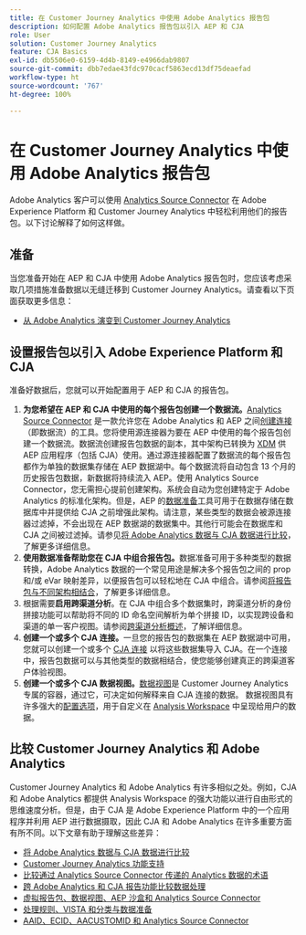 ```yaml
---
title: 在 Customer Journey Analytics 中使用 Adobe Analytics 报告包
description: 如何配置 Adobe Analytics 报告包以引入 AEP 和 CJA
role: User
solution: Customer Journey Analytics
feature: CJA Basics
exl-id: db5506e0-6159-4d4b-8149-e4966dab9807
source-git-commit: dbb7edae43fdc970cacf5863ecd13df75deaefad
workflow-type: ht
source-wordcount: '767'
ht-degree: 100%

---
```


# 在 Customer Journey Analytics 中使用 Adobe Analytics 报告包

Adobe Analytics 客户可以使用 [Analytics Source Connector](https://experienceleague.adobe.com/docs/experience-platform/sources/connectors/adobe-applications/analytics.html?lang=zh-Hans) 在 Adobe Experience Platform 和 Customer Journey Analytics 中轻松利用他们的报告包。以下讨论解释了如何这样做。

## 准备

当您准备开始在 AEP 和 CJA 中使用 Adobe Analytics 报告包时，您应该考虑采取几项措施准备数据以无缝迁移到 Customer Journey Analytics。请查看以下页面获取更多信息：

* [从 Adobe Analytics 演变到 Customer Journey Analytics](/help/getting-started/aa-to-cja.md)

## 设置报告包以引入 Adobe Experience Platform 和 CJA

准备好数据后，您就可以开始配置用于 AEP 和 CJA 的报告包。

1. **为您希望在 AEP 和 CJA 中使用的每个报告包创建一个数据流。**[Analytics Source Connector](https://experienceleague.adobe.com/docs/experience-platform/sources/connectors/adobe-applications/analytics.html?lang=zh-Hans) 是一款允许您在 Adobe Analytics 和 AEP 之间[创建连接](/help/connections/create-connection.md)（即数据流）的工具。您将使用源连接器为要在 AEP 中使用的每个报告包创建一个数据流。数据流创建报告包数据的副本，其中架构已转换为 [XDM](https://experienceleague.adobe.com/docs/platform-learn/tutorials/schemas/schemas-and-experience-data-model.html?lang=zh-Hans) 供 AEP 应用程序（包括 CJA）使用。通过源连接器配置了数据流的每个报告包都作为单独的数据集存储在 AEP 数据湖中。每个数据流将自动包含 13 个月的历史报告包数据，新数据将持续流入 AEP。使用 Analytics Source Connector，您无需担心提前创建架构。系统会自动为您创建特定于 Adobe Analytics 的标准化架构。但是，AEP 的[数据准备](https://experienceleague.adobe.com/docs/experience-platform/data-prep/home.html?lang=zh-Hans)工具可用于在数据存储在数据库中并提供给 CJA 之前增强此架构。请注意，某些类型的数据会被源连接器过滤掉，不会出现在 AEP 数据湖的数据集中。其他行可能会在数据库和 CJA 之间被过滤掉。请参见[将 Adobe Analytics 数据与 CJA 数据进行比较](/help/troubleshooting/compare.md)，了解更多详细信息。
1. **使用数据准备帮助您在 CJA 中组合报告包。**&#x200B;数据准备可用于多种类型的数据转换，Adobe Analytics 数据的一个常见用途是解决多个报告包之间的 prop 和/或 eVar 映射差异，以便报告包可以轻松地在 CJA 中组合。请参阅[将报告包与不同架构相结合](/help/use-cases/aa-data/combine-report-suites.md)，了解更多详细信息。
1. 根据需要&#x200B;**启用跨渠道分析**。在 CJA 中组合多个数据集时，跨渠道分析的身份拼接功能可以帮助将不同的 ID 命名空间解析为单个拼接 ID，以实现跨设备和渠道的单一客户视图。请参阅[跨渠道分析概述](/help/connections/cca/overview.md)，了解详细信息。
1. **创建一个或多个 CJA 连接。**&#x200B;一旦您的报告包的数据集在 AEP 数据湖中可用，您就可以创建一个或多个 [CJA 连接](/help/connections/overview.md) 以将这些数据集导入 CJA。在一个连接中，报告包数据可以与其他类型的数据相结合，使您能够创建真正的跨渠道客户体验视图。
1. **创建一个或多个 CJA 数据视图。**[数据视图](/help/data-views/data-views.md)是 Customer Journey Analytics 专属的容器，通过它，可决定如何解释来自 CJA 连接的数据。 数据视图具有许多强大的[配置选项](/help/data-views/create-dataview.md)，用于自定义在 [Analysis Workspace](/help/analysis-workspace/home.md) 中呈现给用户的数据。

## 比较 Customer Journey Analytics 和 Adobe Analytics

Customer Journey Analytics 和 Adobe Analytics 有许多相似之处。例如，CJA 和 Adobe Analytics 都提供 Analysis Workspace 的强大功能以进行自由形式的思维速度分析。但是，由于 CJA 是 Adobe Experience Platform 中的一个应用程序并利用 AEP 进行数据摄取，因此 CJA 和 Adobe Analytics 在许多重要方面有所不同。以下文章有助于理解这些差异：

* [将 Adobe Analytics 数据与 CJA 数据进行比较](/help/troubleshooting/compare.md)
* [Customer Journey Analytics 功能支持](/help/getting-started/aa-vs-cja/cja-aa.md)
* [比较通过 Analytics Source Connector 传递的 Analytics 数据的术语](/help/getting-started/aa-vs-cja/terminology.md)
* [跨 Adobe Analytics 和 CJA 报告功能比较数据处理](/help/getting-started/aa-vs-cja/data-processing-comparisons.md)
* [虚拟报告包、数据视图、AEP 沙盒和 Analytics Source Connector ](/help/getting-started/aa-vs-cja/vrs-dataview-sandbox-adc.md)
* [处理规则、VISTA 和分类与数据准备](/help/getting-started/aa-vs-cja/pr-vista-dataprep.md)
* [AAID、ECID、AACUSTOMID 和 Analytics Source Connector](/help/getting-started/aa-vs-cja/aaid-ecid-adc.md)
